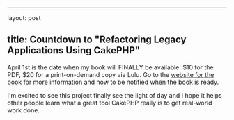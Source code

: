<hr />

<p>layout: post</p>

<h2>title: Countdown to "Refactoring Legacy Applications Using CakePHP"</h2>

<p>
April 1st is the date when my book will FINALLY be available.  $10 for the PDF, $20 for a print-on-demand copy via Lulu.  Go to the <a href="http://www.littlehart.net/book">website for the book</a> for more information and how to be notified when the book is ready.
</p>

<p>
I'm excited to see this project finally see the light of day and I hope it helps other people learn what a great tool CakePHP really is to get real-world work done.
</p>
